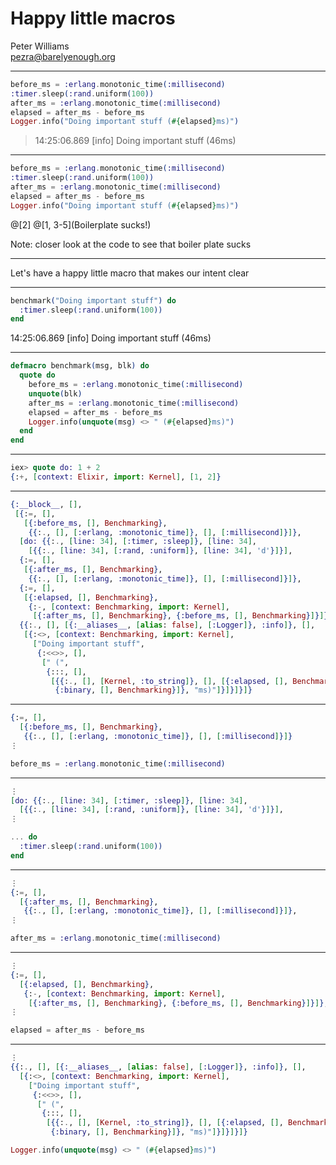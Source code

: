 
# Happy little macros

Peter Williams  
pezra@barelyenough.org

---

```elixir
before_ms = :erlang.monotonic_time(:millisecond)
:timer.sleep(:rand.uniform(100))
after_ms = :erlang.monotonic_time(:millisecond)
elapsed = after_ms - before_ms
Logger.info("Doing important stuff (#{elapsed}ms)")
```

> 14:25:06.869 [info]  Doing important stuff (46ms)

---

```elixir
before_ms = :erlang.monotonic_time(:millisecond)
:timer.sleep(:rand.uniform(100))
after_ms = :erlang.monotonic_time(:millisecond)
elapsed = after_ms - before_ms
Logger.info("Doing important stuff (#{elapsed}ms)")
```


@[2]
@[1, 3-5](Boilerplate sucks!)

Note: closer look at the code to see that boiler plate sucks

---

Let's have a happy little macro that makes our intent clear

---

```elixir
benchmark("Doing important stuff") do
  :timer.sleep(:rand.uniform(100))
end
```

14:25:06.869 [info]  Doing important stuff (46ms)

---

```elixir
defmacro benchmark(msg, blk) do
  quote do
    before_ms = :erlang.monotonic_time(:millisecond)
    unquote(blk)
    after_ms = :erlang.monotonic_time(:millisecond)
    elapsed = after_ms - before_ms
    Logger.info(unquote(msg) <> " (#{elapsed}ms)")
  end
end
```

---

```elixir
iex> quote do: 1 + 2
{:+, [context: Elixir, import: Kernel], [1, 2]}
```

---

```elixir
{:__block__, [],
 [{:=, [],
   [{:before_ms, [], Benchmarking},
    {{:., [], [:erlang, :monotonic_time]}, [], [:millisecond]}]},
  [do: {{:., [line: 34], [:timer, :sleep]}, [line: 34],
    [{{:., [line: 34], [:rand, :uniform]}, [line: 34], 'd'}]}],
  {:=, [],
   [{:after_ms, [], Benchmarking},
    {{:., [], [:erlang, :monotonic_time]}, [], [:millisecond]}]},
  {:=, [],
   [{:elapsed, [], Benchmarking},
    {:-, [context: Benchmarking, import: Kernel],
     [{:after_ms, [], Benchmarking}, {:before_ms, [], Benchmarking}]}]},
  {{:., [], [{:__aliases__, [alias: false], [:Logger]}, :info]}, [],
   [{:<>, [context: Benchmarking, import: Kernel],
     ["Doing important stuff",
      {:<<>>, [],
       [" (",
        {:::, [],
         [{{:., [], [Kernel, :to_string]}, [], [{:elapsed, [], Benchmarking}]},
          {:binary, [], Benchmarking}]}, "ms)"]}]}]}]}
```

---

```elixir
{:=, [],
  [{:before_ms, [], Benchmarking},
   {{:., [], [:erlang, :monotonic_time]}, [], [:millisecond]}]}
⋮
```

```elixir
before_ms = :erlang.monotonic_time(:millisecond)
```

---

```elixir
⋮
[do: {{:., [line: 34], [:timer, :sleep]}, [line: 34],
  [{{:., [line: 34], [:rand, :uniform]}, [line: 34], 'd'}]}],
⋮
```

```elixir
... do
  :timer.sleep(:rand.uniform(100))
end
```

---

```elixir
⋮
{:=, [],
  [{:after_ms, [], Benchmarking},
   {{:., [], [:erlang, :monotonic_time]}, [], [:millisecond]}]},
⋮
```
```elixir
after_ms = :erlang.monotonic_time(:millisecond)
```

---

```elixir
⋮
{:=, [],
  [{:elapsed, [], Benchmarking},
   {:-, [context: Benchmarking, import: Kernel],
    [{:after_ms, [], Benchmarking}, {:before_ms, [], Benchmarking}]}]},
⋮
```
```elixir
elapsed = after_ms - before_ms
```

---

```elixir
⋮
{{:., [], [{:__aliases__, [alias: false], [:Logger]}, :info]}, [],
  [{:<>, [context: Benchmarking, import: Kernel],
    ["Doing important stuff",
     {:<<>>, [],
      [" (",
       {:::, [],
        [{{:., [], [Kernel, :to_string]}, [], [{:elapsed, [], Benchmarking}]},
         {:binary, [], Benchmarking}]}, "ms)"]}]}]}]}
```
```elixir
Logger.info(unquote(msg) <> " (#{elapsed}ms)")
```


